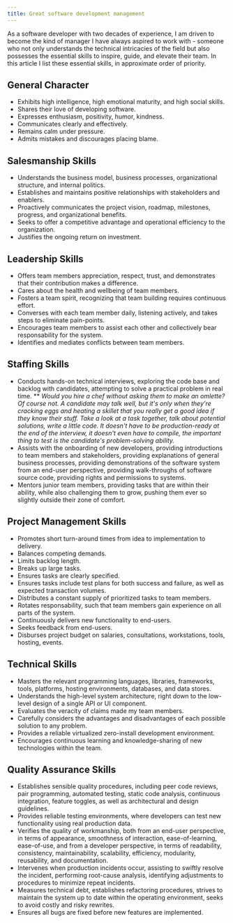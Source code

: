 ```yaml
---
title: Great software development management
---
```


As a software developer with two decades of experience, I am driven to become the kind of manager I have always aspired to work with - someone who not only understands the technical intricacies of the field but also possesses the essential skills to inspire, guide, and elevate their team.  In this article I list these essential skills, in approximate order of priority.

## General Character

* Exhibits high intelligence, high emotional maturity, and high social skills.
* Shares their love of developing software.
* Expresses enthusiasm, positivity, humor, kindness.
* Communicates clearly and effectively.
* Remains calm under pressure.
* Admits mistakes and discourages placing blame.

## Salesmanship Skills

* Understands the business model, business processes, organizational structure, and internal politics.
* Establishes and maintains positive relationships with stakeholders and enablers.
* Proactively communicates the project vision, roadmap, milestones, progress, and organizational benefits.
* Seeks to offer a competitive advantage and operational efficiency to the organization.
* Justifies the ongoing return on investment.

## Leadership Skills

* Offers team members appreciation, respect, trust, and demonstrates that their contribution makes a difference.
* Cares about the health and wellbeing of team members.
* Fosters a team spirit, recognizing that team building requires continuous effort.
* Converses with each team member daily, listening actively, and takes steps to eliminate pain-points.
* Encourages team members to assist each other and collectively bear responsability for the system.
* Identifies and mediates conflicts between team members.

## Staffing Skills

* Conducts hands-on technical interviews, exploring the code base and backlog with candidates, attempting to solve a practical problem in real time.
** _Would you hire a chef without asking them to make an omlette?  Of course not.  A candidate may talk well, but it's only when they're cracking eggs and heating a skillet that you really get a good idea if they know their stuff.  Take a look at a task together, talk about potential solutions, write a little code.  It doesn't have to be production-ready at the end of the interview, it doesn't even have to compile, the important thing to test is the candidate's problem-solving ability._
* Assists with the onboarding of new developers, providing introductions to team members and stakeholders, providing explanations of general business processes, providing demonstrations of the software system from an end-user perspective, providing walk-throughs of software source code, providing rights and permissions to systems.
* Mentors junior team members, providing tasks that are within their ability, while also challenging them to grow, pushing them ever so slightly outside their zone of comfort.

## Project Management Skills

* Promotes short turn-around times from idea to implementation to delivery.
* Balances competing demands.
* Limits backlog length.
* Breaks up large tasks.
* Ensures tasks are clearly specified.
* Ensures tasks include test plans for both success and failure, as well as expected transaction volumes.
* Distributes a constant supply of prioritized tasks to team members.
* Rotates responsability, such that team members gain experience on all parts of the system.
* Continuously delivers new functionality to end-users.
* Seeks feedback from end-users.
* Disburses project budget on salaries, consultations, workstations, tools, hosting, events.

## Technical Skills

* Masters the relevant programming languages, libraries, frameworks, tools, platforms, hosting environments, databases, and data stores.  
* Understands the high-level system architecture, right down to the low-level design of a single API or UI component.
* Evaluates the veracity of claims made my team members.
* Carefully considers the advantages and disadvantages of each possible solution to any problem.
* Provides a reliable virtualized zero-install development environment.
* Encourages continuous learning and knowledge-sharing of new technologies within the team.

## Quality Assurance Skills

* Establishes sensible quality procedures, including peer code reviews, pair programming, automated testing, static code analysis, continuous integration, feature toggles, as well as architectural and design guidelines.
* Provides reliable testing environments, where developers can test new functionality using real production data.
* Verifies the quality of workmanship, both from an end-user perspective, in terms of appearance, smoothness of interaction, ease-of-learning, ease-of-use, and from a developer perspective, in terms of readability, consistency, maintainability, scalability, efficiency, modularity, reusability, and documentation.
* Intervenes when production incidents occur, assisting to swiftly resolve the incident, performing root-cause analysis, identifying adjustments to procedures to minimize repeat incidents.
* Measures technical debt, establishes refactoring procedures, strives to maintain the system up to date within the operating environment, seeks to avoid costly and risky rewrites.
* Ensures all bugs are fixed before new features are implemented.

